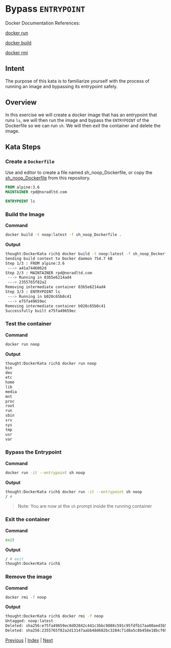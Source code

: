 # Bypass `ENTRYPOINT`

Docker Documentation References:

[docker run](https://docs.docker.com/engine/reference/commandline/run/)

[docker build](https://docs.docker.com/engine/reference/commandline/build/)

[docker rmi](https://docs.docker.com/engine/reference/commandline/rmi/)

## Intent

The purpose of this kata is to familiarize yourself with the process of running an image and bypassing its entrypoint safely.

## Overview

In this exercise we will create a docker image that has an entrypoint that runs `ls`, we will then run the image and bypass the `ENTRYPOINT` of the Dockerfile so we can run `sh`. We will then exit the container and delete the image.

## Kata Steps

### Create a `Dockerfile`

Use and editor to create a file named sh_noop_Dockerfile, or copy the [sh_noop_Dockerfile](sh_noop_Dockerfile) from this repository.

```Dockerfile
FROM alpine:3.6
MAINTAINER rpd@noradltd.com

ENTRYPOINT ls
```

### Build the Image

**Command**

```bash
docker build -t noop:latest -f sh_noop_Dockerfile .
```

**Output**

```bash
thought:DockerKata rich$ docker build -t noop:latest -f sh_noop_Dockerfile .
Sending build context to Docker daemon 754.7 kB
Step 1/3 : FROM alpine:3.6
 ---> a41a7446062d
Step 2/3 : MAINTAINER rpd@noradltd.com
 ---> Running in 03b5e6214ad4
 ---> 2355765f82a2
Removing intermediate container 03b5e6214ad4
Step 3/3 : ENTRYPOINT ls
 ---> Running in b020c65b0c41
 ---> e75fa49659ec
Removing intermediate container b020c65b0c41
Successfully built e75fa49659ec
```

### Test the container

**Command**

```bash
docker run noop
```

**Output**

```bash
thought:DockerKata rich$ docker run noop
bin
dev
etc
home
lib
media
mnt
proc
root
run
sbin
srv
sys
tmp
usr
var
```

### Bypass the Entrypoint

**Command**

```bash
docker run -it --entrypoint sh noop
```

**Output**

```bash
thought:DockerKata rich$ docker run -it --entrypoint sh noop
/ #
```

> Note: You are now at the `sh` prompt inside the running container

### Exit the container

**Command**

```bash
exit
```

**Output**

```bash
/ # exit
thought:DockerKata rich$
```

### Remove the image

**Command**

```bash
docker rmi -f noop
```

**Output**

```bash
thought:DockerKata rich$ docker rmi -f noop
Untagged: noop:latest
Deleted: sha256:e75fa49659ec8d02842c441c3bbc9888c591c95fdfb17aa00aed3b5722bda1ad
Deleted: sha256:2355765f82a2d13147aabb48d682bc3284c71d8a5c8b458e18bcf69c58303d7e
```

[Previous](22_define_volume.md) | [Index](README.md) | [Next](#)
